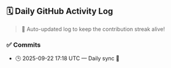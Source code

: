 ## 🗓️ Daily GitHub Activity Log

> 🤖 Auto-updated log to keep the contribution streak alive!

### ✅ Commits

- 🕒 2025-09-22 17:18 UTC — Daily sync 🌿

